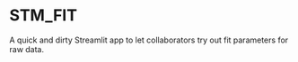 # STM_FIT

A quick and dirty Streamlit app to let collaborators try out fit parameters for raw data.
